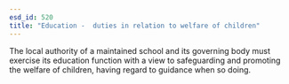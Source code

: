 ```yaml
---
esd_id: 520
title: "Education -  duties in relation to welfare of children"
---
```


The local authority of a maintained school and its governing body must exercise its education function with a view to safeguarding and promoting the welfare of children, having regard to guidance when so doing.


